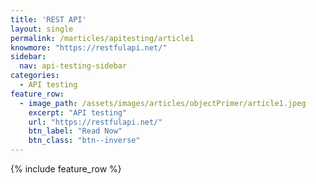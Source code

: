 ```yaml
---
title: 'REST API'
layout: single
permalink: /marticles/apitesting/article1
knowmore: "https://restfulapi.net/"
sidebar:
  nav: api-testing-sidebar
categories:
  - API testing
feature_row:
  - image_path: /assets/images/articles/objectPrimer/article1.jpeg
    excerpt: "API testing"
    url: "https://restfulapi.net/"
    btn_label: "Read Now"
    btn_class: "btn--inverse"  
---
```


{% include feature_row %}